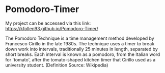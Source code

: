 # Pomodoro-Timer

My project can be accessed via this link: https://kfollen93.github.io/Pomodoro-Timer/

The Pomodoro Technique is a time management method developed by Francesco Cirillo in the late 1980s. The technique uses a timer to break down work into intervals, traditionally 25 minutes in length, separated by short breaks. Each interval is known as a pomodoro, from the Italian word for 'tomato', after the tomato-shaped kitchen timer that Cirillo used as a university student.
(Definition Source: Wikipedia)